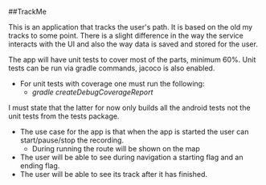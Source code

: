 ##TrackMe

This is an application that tracks the user's path. It is based on the old my tracks to some point.
There is a slight difference in the way the service interacts with the UI and also the way data is saved and stored for the user.

The app will have unit tests to cover most of the parts, minimum 60%.
Unit tests can be run via gradle commands, jacoco is also enabled. 
- For unit tests with coverage one must run the following:
  - *gradle createDebugCoverageReport*

I must state that the latter for now only builds all the android tests not the unit tests from the
tests package.

* The use case for the app is that when the app is started the user can start/pause/stop the recording.
   * During running the route will be shown on the map 
* The user will be able to see during navigation a starting flag and an ending flag.
* The user will be able to see its track after it has finished.
